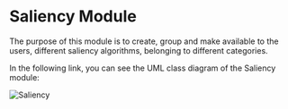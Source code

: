 # Saliency Module

The purpose of this module is to create, group and make available to the users, different saliency algorithms, belonging to different categories.

In the following link, you can see the UML class diagram of the Saliency module:


![Saliency](http://renderist.herokuapp.com/66d98357d6062eb6f916/Saliency.png)

